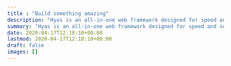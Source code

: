 ```yaml
---
title : "Build something amazing"
description: "Hyas is an all-in-one web framework designed for speed and security. Build the website you want with integrations, and deploy everywhere, all powered by Hugo and npm."
summary: "Hyas is an all-in-one web framework designed for speed and security. Build the website you want with integrations, and deploy everywhere, all powered by Hugo and npm."
date: 2020-04-17T12:18:10+00:00
lastmod: 2020-04-17T12:18:10+00:00
draft: false
images: []
---
```

